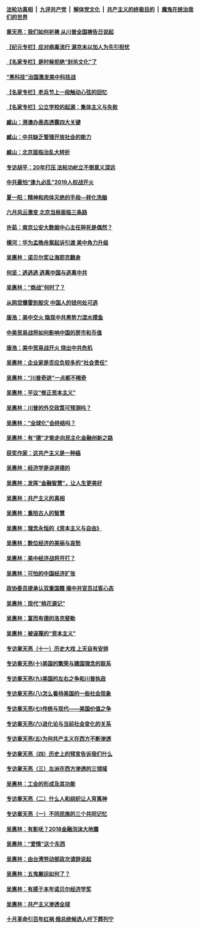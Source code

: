 ####  [法轮功真相](../../../../basic/blob/master/README.md?t=07080131) &nbsp;|&nbsp; [九评共产党](../../../../9ping.md/blob/master/README.md?t=07080131) &nbsp;|&nbsp; [解体党文化](../../../../jtdwh.md/blob/master/README.md?t=07080131)  &nbsp;|&nbsp; [共产主义的终极目的](../../../../gczydzjmd.md/blob/master/README.md?t=07080131) &nbsp;|&nbsp; [魔鬼在统治我们的世界](../../../../mgztzwmdsj.md/blob/master/README.md?t=07080131) 

#### [章天亮：我们如何祈祷 从川普全国祷告日说起](../pages/nsc423/n11944627.md?t=07080131) 

#### [【纪元专栏】应对病毒流行 渥京未以加人为先引担忧](../pages/nsc423/n11875714.md?t=07080131) 

#### [【名家专栏】是时候拒绝“封杀文化”了](../pages/nsc423/n11814093.md?t=07080131) 

#### [“黑科技”治国激发美中科技战](../pages/nsc423/n11638056.md?t=07080131) 

#### [【名家专栏】老兵节上一段触动心弦的回忆](../pages/nsc423/n11646016.md?t=07080131) 

#### [【名家专栏】公立学校的起源：集体主义与失败](../pages/nsc423/n11601833.md?t=07080131) 

#### [臧山：港澳办表态透露四大关键](../pages/nsc423/n11421628.md?t=07080131) 

#### [臧山：中共缺乏管理开放社会的能力](../pages/nsc423/n11407457.md?t=07080131) 

#### [臧山：北京面临治乱大转折](../pages/nsc423/n11406895.md?t=07080131) 

#### [专访胡平：20年打压 法轮功屹立不倒意义深远](../pages/nsc423/n11398800.md?t=07080131) 

#### [中共最怕“逢九必乱”2019人权战开火](../pages/nsc423/n11385248.md?t=07080131) 

#### [夏一阳：精神和肉体灭绝的手段—转化洗脑](../pages/nsc423/n11368250.md?t=07080131) 

#### [六月风云激变 北京当局面临三条路](../pages/nsc423/n11313668.md?t=07080131) 

#### [许茹：南京公安大数据中心主任猝死是偶然？](../pages/nsc423/n11064744.md?t=07080131) 

#### [横河：华为孟晚舟案起诉引渡 美中角力升级](../pages/nsc423/n11027230.md?t=07080131) 

#### [吴惠林：诺贝尔奖让海耶克翻身](../pages/nsc423/n10890049.md?t=07080131) 

#### [何坚：逃逃逃 逃离中国与逃离中共](../pages/nsc423/n10592891.md?t=07080131) 

#### [吴惠林：“商战”何时了？](../pages/nsc423/n10573558.md?t=07080131) 

#### [从网贷爆雷到股灾 中国人的钱何处可逃](../pages/nsc423/n10572800.md?t=07080131) 

#### [唐浩：美中交火 隐现中共黑势力混水摸鱼](../pages/nsc423/n10544040.md?t=07080131) 

#### [中美贸易战将如何影响中国的房市和币值](../pages/nsc423/n10543697.md?t=07080131) 

#### [唐浩：美中贸易战开火 烧出中共危机](../pages/nsc423/n10540126.md?t=07080131) 

#### [吴惠林：企业家是否应负较多的“社会责任”](../pages/nsc423/n10535022.md?t=07080131) 

#### [吴惠林：“川普奇迹”一点都不稀奇](../pages/nsc423/n10512808.md?t=07080131) 

#### [吴惠林：平议“修正资本主义”](../pages/nsc423/n10495724.md?t=07080131) 

#### [吴惠林：川普的外交政策可预测吗？](../pages/nsc423/n10462387.md?t=07080131) 

#### [吴惠林：“全球化”会终结吗？](../pages/nsc423/n10452838.md?t=07080131) 

#### [吴惠林：有“德”才能走向民主化金融创新之路](../pages/nsc423/n10432292.md?t=07080131) 

#### [获奖作家：这共产主义是一种癌](../pages/nsc423/n10431541.md?t=07080131) 

#### [吴惠林：经济学是讲道德的](../pages/nsc423/n10398014.md?t=07080131) 

#### [吴惠林：发挥“金融智慧”，让人生更美好](../pages/nsc423/n10375019.md?t=07080131) 

#### [吴惠林：共产主义的真相](../pages/nsc423/n10351394.md?t=07080131) 

#### [吴惠林：重拾古人的智慧](../pages/nsc423/n10337691.md?t=07080131) 

#### [吴惠林：理念永恒的《资本主义与自由》](../pages/nsc423/n10316274.md?t=07080131) 

#### [吴惠林：数位经济的美丽与哀愁](../pages/nsc423/n10292946.md?t=07080131) 

#### [吴惠林：美中经济战将开打？](../pages/nsc423/n10258825.md?t=07080131) 

#### [吴惠林：可怕的中国经济扩张](../pages/nsc423/n10219147.md?t=07080131) 

#### [政协委员提承认双重国籍 揭中共官员过客心态](../pages/nsc423/n10208809.md?t=07080131) 

#### [吴惠林：现代“桃花源记”](../pages/nsc423/n10185234.md?t=07080131) 

#### [吴惠林：富而有德的洛克斐勒](../pages/nsc423/n10142264.md?t=07080131) 

#### [吴惠林：被诬蔑的“资本主义”](../pages/nsc423/n10124816.md?t=07080131) 

#### [专访章天亮（十一）历史大戏 上天自有安排](../pages/nsc423/n10094905.md?t=07080131) 

#### [专访章天亮(十)美国的繁荣与建国理念的联系](../pages/nsc423/n10094899.md?t=07080131) 

#### [专访章天亮(九)美国的左右之争和川普执政](../pages/nsc423/n10094889.md?t=07080131) 

#### [专访章天亮(八)怎么看待美国的一些社会现象](../pages/nsc423/n10094857.md?t=07080131) 

#### [专访章天亮(七)传统与现代——美国价值之争](../pages/nsc423/n10093140.md?t=07080131) 

#### [专访章天亮(六)进化论与当前社会变化的关系](../pages/nsc423/n10092036.md?t=07080131) 

#### [专访章天亮(五)为何共产主义在西方不断渗透](../pages/nsc423/n10083620.md?t=07080131) 

#### [专访章天亮（四）历史上的预言告诉我们什么](../pages/nsc423/n10083606.md?t=07080131) 

#### [专访章天亮（三）左派在西方渗透的三领域](../pages/nsc423/n10081115.md?t=07080131) 

#### [吴惠林：工会的形成及其功能](../pages/nsc423/n10080633.md?t=07080131) 

#### [专访章天亮（二）什么人和组织让人背离神](../pages/nsc423/n10076637.md?t=07080131) 

#### [专访章天亮（一）不同民族的三个共同记忆](../pages/nsc423/n10074188.md?t=07080131) 

#### [吴惠林：有影呒？2018金融泡沫大地震](../pages/nsc423/n10040534.md?t=07080131) 

#### [吴惠林：“爱情”这个东西](../pages/nsc423/n10019423.md?t=07080131) 

#### [吴惠林：由台湾劳动部政次请辞说起](../pages/nsc423/n9979679.md?t=07080131) 

#### [吴惠林：五鬼搬运如何了？](../pages/nsc423/n9925338.md?t=07080131) 

#### [吴惠林：有感于本年诺贝尔经济学奖](../pages/nsc423/n9871883.md?t=07080131) 

#### [吴惠林：共产主义渗透全球](../pages/nsc423/n9812748.md?t=07080131) 

#### [十月革命引百年红祸 俄总统候选人吁下葬列宁](../pages/nsc423/n9810182.md?t=07080131) 

